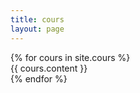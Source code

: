 ```yaml
---
title: cours
layout: page
---
```


<div>
{% for cours in site.cours %}
  <div class="cours">
    {{ cours.content }}
  </div>
{% endfor %}
</div>

